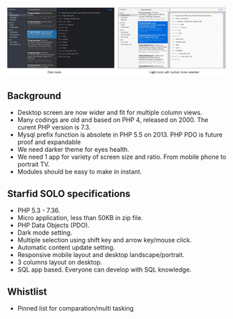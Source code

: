 ![Starfid Solo](https://raw.githubusercontent.com/starfid/solo/master/preview.png)

## Background
- Desktop screen are now wider and fit for multiple column views.
- Many codings are old and based on PHP 4, released on 2000. The curent PHP version is 7.3.
- Mysql prefix function is absolete in PHP 5.5 on 2013. PHP PDO is future proof and expandable
- We need darker theme for eyes health.
- We need 1 app for variety of screen size and ratio. From mobile phone to portrait TV.
- Modules should be easy to make in instant.


## Starfid SOLO specifications
- PHP 5.3 - 7.36.
- Micro application, less than 50KB in zip file.
- PHP Data Objects (PDO).
- Dark mode setting.
- Multiple selection using shift key and arrow key/mouse click.
- Automatic content update setting.
- Responsive mobile layout and desktop landscape/portrait.
- 3 columns layout on desktop.
- SQL app based. Everyone can develop with SQL knowledge.


## Whistlist
- Pinned list for comparation/multi tasking
